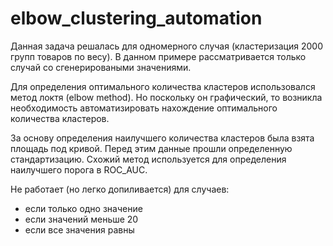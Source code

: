# elbow_clustering_automation
Данная задача решалась для одномерного случая (кластеризация 2000 групп товаров по весу). 
В данном примере рассматривается только случай со сгенерироваными значениями.

Для определения оптимального количества кластеров использовался метод локтя (elbow method). Но поскольку он графический, то
возникла необходимость автоматизировать нахождение оптимального количества кластеров.

За основу определения наилучшего количества кластеров была взята площадь под кривой. 
Перед этим данные прошли определенную стандартизацию. 
Схожий метод используется для определения наилучшего порога в ROC_AUC. 

Не работает (но легко допиливается) для случаев:
- если только одно значение
- если значений меньше 20
- если все значения равны 
